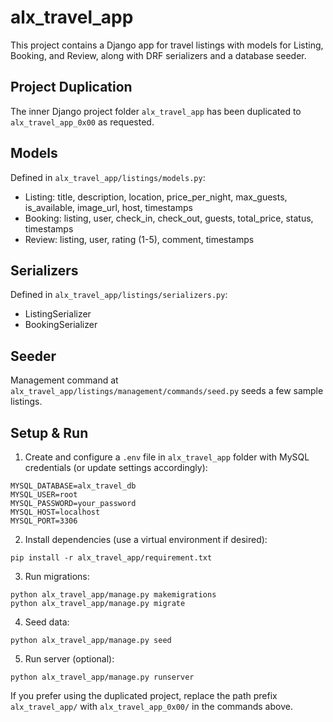 # alx_travel_app

This project contains a Django app for travel listings with models for Listing, Booking, and Review, along with DRF serializers and a database seeder.

## Project Duplication

The inner Django project folder `alx_travel_app` has been duplicated to `alx_travel_app_0x00` as requested.

## Models

Defined in `alx_travel_app/listings/models.py`:

- Listing: title, description, location, price_per_night, max_guests, is_available, image_url, host, timestamps
- Booking: listing, user, check_in, check_out, guests, total_price, status, timestamps
- Review: listing, user, rating (1-5), comment, timestamps

## Serializers

Defined in `alx_travel_app/listings/serializers.py`:

- ListingSerializer
- BookingSerializer

## Seeder

Management command at `alx_travel_app/listings/management/commands/seed.py` seeds a few sample listings.

## Setup & Run

1) Create and configure a `.env` file in `alx_travel_app` folder with MySQL credentials (or update settings accordingly):

```
MYSQL_DATABASE=alx_travel_db
MYSQL_USER=root
MYSQL_PASSWORD=your_password
MYSQL_HOST=localhost
MYSQL_PORT=3306
```

2) Install dependencies (use a virtual environment if desired):

```
pip install -r alx_travel_app/requirement.txt
```

3) Run migrations:

```
python alx_travel_app/manage.py makemigrations
python alx_travel_app/manage.py migrate
```

4) Seed data:

```
python alx_travel_app/manage.py seed
```

5) Run server (optional):

```
python alx_travel_app/manage.py runserver
```

If you prefer using the duplicated project, replace the path prefix `alx_travel_app/` with `alx_travel_app_0x00/` in the commands above.
